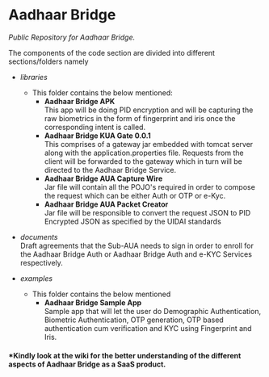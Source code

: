 # Aadhaar Bridge

*Public Repository for Aadhaar Bridge.*

The components of the code section are divided into different sections/folders namely 

* *libraries*
	* This folder contains the below mentioned:
		* **Aadhaar Bridge APK**<br />
		This app will be doing PID encryption and will be capturing the raw biometrics in the form of fingerprint and iris once the corresponding intent is called. 
		* **Aadhaar Bridge KUA Gate 0.0.1**<br />
		This comprises of a gateway jar embedded with tomcat server along with the application.properties file. Requests from the client will be forwarded to the gateway which in turn will be directed to the Aadhaar Bridge Service.
		* **Aadhaar Bridge AUA Capture Wire**<br />
		Jar file will contain all the POJO's required in order to compose the request which can be either Auth or OTP or e-Kyc. 
		* **Aadhaar Bridge AUA Packet Creator**<br />
		Jar file will be responsible to convert the request JSON to PID Encrypted JSON as specified by the UIDAI standards
		
* *documents*<br />
Draft agreements that the Sub-AUA needs to sign in order to enroll for the Aadhaar Bridge Auth or Aadhaar Bridge Auth and e-KYC Services respectively.

* *examples*
	* This folder contains the below mentioned
		* **Aadhaar Bridge Sample App**<br />
		Sample app that will let the user do Demographic Authentication, Biometric Authentication, OTP generation, OTP based authentication cum verification and KYC using Fingerprint and Iris.  
		   		
		
#### *Kindly look at the wiki for the better understanding of the different aspects of Aadhaar Bridge as a SaaS product. 		

